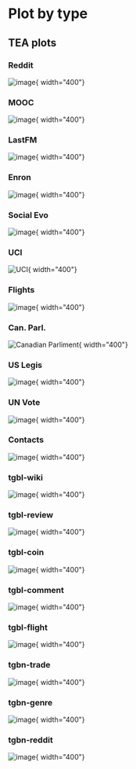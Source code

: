 # Plot by type

## TEA plots


### Reddit
![image](node_edge/reddit_node&edge_per_ts.png){ width="400"}

### MOOC
![image](node_edge/mooc_node&edge_per_ts.png){ width="400"}

### LastFM
![image](node_edge/lastfm_node&edge_per_ts.png){ width="400"}

### Enron
![image](node_edge/enron_node&edge_per_ts.png){ width="400"}

### Social Evo
  ![image](node_edge/SocialEvo_node&edge_per_ts.png){ width="400"}


### UCI
  ![UCI](node_edge/CanParluci_node&edge_per_ts.png){ width="400"}

### Flights
![image](node_edge/Flights_node&edge_per_ts.png){ width="400"}

### Can. Parl.
![Canadian Parliment](node_edge/CanParl_node&edge_per_ts.png){ width="400"}

### US Legis
![image](node_edge/USLegis_node&edge_per_ts.png){ width="400"}

### UN Vote
![image](node_edge/UNvote_node&edge_per_ts.png){ width="400"}

### Contacts
![image](node_edge/Contacts_node&edge_per_ts.png){ width="400"}

### tgbl-wiki
![image](node_edge/tgbl-wiki_node&edge_per_ts.png){ width="400"}

### tgbl-review
![image](node_edge/tgbl-review_node&edge_per_ts.png){ width="400"}

### tgbl-coin
![image](node_edge/tgbl-coin_node&edge_per_ts.png){ width="400"}


### tgbl-comment
![image](node_edge/tgbl-comment_node&edge_per_ts.png){ width="400"}

### tgbl-flight
![image](node_edge/tgbl-flight_node&edge_per_ts.png){ width="400"}

### tgbn-trade
![image](node_edge/tgbn-trade_node&edge_per_ts.png){ width="400"}

### tgbn-genre
![image](node_edge/tgbn-genre_node&edge_per_ts.png){ width="400"}

### tgbn-reddit
![image](node_edge/tgbn-reddit_node&edge_per_ts.png){ width="400"}


